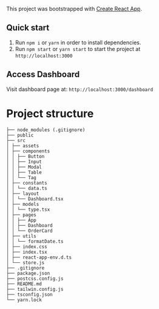 This project was bootstrapped with [Create React App](https://github.com/facebook/create-react-app).

## Quick start

1.  Run `npm i` or `yarn` in order to install dependencies.<br />
2.  Run `npm start` or `yarn start` to start the project at `http://localhost:3000`

## Access Dashboard

Visit dashboard page at: `http://localhost:3000/dashboard`

# Project structure

```
├── node_modules (.gitignore)
├── public
├── src
│ ├── assets
│ ├── components
│ │ ├── Button
│ │ ├── Input
│ │ ├── Modal
│ │ ├── Table
│ │ └── Tag
│ ├── constants
│ │ └── data.ts
│ ├── layout
│ │ └── Dashboard.tsx
│ ├── models
│ │ └── type.tsx
│ ├── pages
│ │ ├── App
│ │ ├── Dashboard
│ │ └── OrderCard
│ ├── utils
│ │ └── formatDate.ts
│ ├── index.css
│ ├── index.tsx
│ ├── react-app-env.d.ts
│ └── store.js
├── .gitignore
├── package.json
├── postcss.config.js
├── README.md
├── tailwin.config.js
├── tsconfig.json
└── yarn.lock
```
